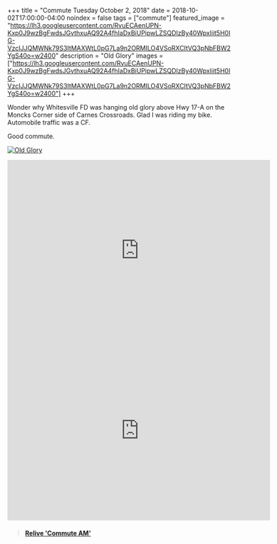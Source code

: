 +++
title =  "Commute Tuesday October 2, 2018"
date = 2018-10-02T17:00:00-04:00
noindex = false
tags = ["commute"]
featured_image = "https://lh3.googleusercontent.com/RvuECAenUPN-Kxp0J9wzBgFwdsJGvthxuAQ92A4fhIaDxBiUPipwLZSQDIzBy40Wpxliit5H0IG-VzcIJJQMWNk79S3ItMAXWtL0pG7La9n2ORMILO4VSoRXCItVQ3pNbFBW2YgS40o=w2400"
description = "Old Glory"
images = ["https://lh3.googleusercontent.com/RvuECAenUPN-Kxp0J9wzBgFwdsJGvthxuAQ92A4fhIaDxBiUPipwLZSQDIzBy40Wpxliit5H0IG-VzcIJJQMWNk79S3ItMAXWtL0pG7La9n2ORMILO4VSoRXCItVQ3pNbFBW2YgS40o=w2400"]
+++

Wonder why Whitesville FD was hanging old glory above Hwy 17-A on the Moncks Corner side of Carnes Crossroads. Glad I was riding my bike. Automobile traffic was a CF.

Good commute.

[![Old Glory](https://lh3.googleusercontent.com/x-9OYd6OdylRRcGg-aBPsxWAuM_xx3JlZz-Qx1r-PaSoe7Y8rOsU5ib0JtWjf7Mmm1yBzMO9ta5wo1E4cjgPu5qy0YtrrfFDAygJ3j3fhr4qpBN_OE4EEOCMEu4nL1EdVxPZqANEk74=w2400)](https://lh3.googleusercontent.com/x-9OYd6OdylRRcGg-aBPsxWAuM_xx3JlZz-Qx1r-PaSoe7Y8rOsU5ib0JtWjf7Mmm1yBzMO9ta5wo1E4cjgPu5qy0YtrrfFDAygJ3j3fhr4qpBN_OE4EEOCMEu4nL1EdVxPZqANEk74=w2400)


<iframe height='405' width='590' frameborder='0' allowtransparency='true' scrolling='no' src='https://www.strava.com/activities/1880284142/embed/81acf4f701b658208aa598ce28cd05bb5f8d713f'></iframe>

<iframe height='405' width='590' frameborder='0' allowtransparency='true' scrolling='no' src='https://www.strava.com/activities/1879076009/embed/c27732e2b23d2218094c121bc25cface577054c5'></iframe>

<blockquote class="embedly-card" data-card-controls="0" data-card-key="f1631a41cb254ca5b035dc5747a5bd75"><h4><a href="https://www.relive.cc/view/1879076009?r=embed-site">Relive 'Commute AM'</a></h4></blockquote>
        <script async src="//cdn.embedly.com/widgets/platform.js" charset="UTF-8"></script>
